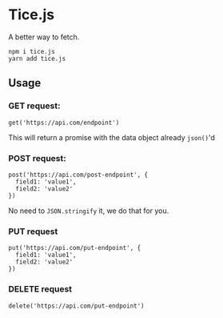 # Tice.js

A better way to fetch.

```
npm i tice.js
yarn add tice.js
```

## Usage

### GET request:
```
get('https://api.com/endpoint')
```

This will return a promise with the data object already `json()`'d

### POST request:
```
post('https://api.com/post-endpoint', {
  field1: 'value1',
  field2: 'value2'
})
```
No need to `JSON.stringify` it, we do that for you.

### PUT request
```
put('https://api.com/put-endpoint', {
  field1: 'value1',
  field2: 'value2'
})
```

### DELETE request
```
delete('https://api.com/put-endpoint')
```